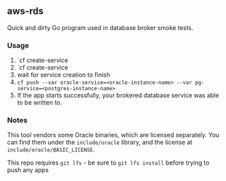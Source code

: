 ## aws-rds

Quick and dirty Go program used in database broker smoke tests.

### Usage

1. `cf create-service <service> <oracle-plan-name> <oracle-instance-name>
1. `cf create-service <service> <posgres-plan-name> <posgres-instance-name>
1. wait for service creation to finish
1. `cf push --var oracle-service=<oracle-instance-name> --var pg-service=<postgres-instance-name>`
1. If the app starts successfully, your brokered database service was able to be written to.

### Notes

This tool vendors some Oracle binaries, which are licensed separately. You can find them under the `include/oracle` library, and the license at `include/oracle/BASIC_LICENSE`.

This repo requires `git lfs` - be sure to `git lfs install` before trying to push any apps
